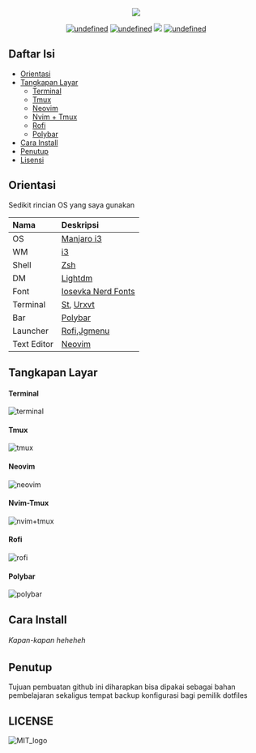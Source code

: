 <p align="center">
<a href="https://github.com/albawid/dotfilesnew/blob/master/screenshoot/header.png"><img src="https://github.com/albawid/dotfilesnew/blob/master/screenshoot/header.png"></a>
</p>

<p align="center">
<a href="https://github.com/albawid" target="_blank"><img alt="undefined" src="https://img.shields.io/github/repo-size/albawid/dotfilesnew?label=Dotfiles%20Size&style=for-the-badge&logo=github"></a>
<a href="https://github.com/albawid/dotfilesnew" target="_blank"><img alt="undefined" src="https://img.shields.io/github/last-commit/albawid/dotfilesnew?style=for-the-badge&logo=github"></a>
<a href="https://t.me/albawid" target="_blank"><img src="https://img.shields.io/badge/telegram-albawid-blue?label=telegram&style=for-the-badge&logo=telegram"></a>
<a href="https://github.com/albawid/dotfilesnew/blob/master/LICENSE.md" target="_blank"><img alt="undefined" src="https://img.shields.io/github/license/albawid/dotfilesnew?style=for-the-badge&logo=github"></a>
</p>

## Daftar Isi
* [Orientasi](#orientasi)
* [Tangkapan Layar](#tangkapan-layar)
	+ [Terminal](#terminal)
	+ [Tmux](#tmux)
	+ [Neovim](#neovim)
	+ [Nvim + Tmux](#nvim-tmux)
	+ [Rofi](#rofi)
	+ [Polybar](#polybar)
* [Cara Install](#cara-install)
* [Penutup](#penutup)
* [Lisensi](#LICENSE)

## Orientasi
Sedikit rincian OS yang saya gunakan

| Nama		| Deskripsi												|
| :------------	| :---------------------------------------------------------------------------------------------------- |
| OS		| [Manjaro i3](https://manjaro.org/download/community/i3/)						|
| WM		| [i3](https://i3wm.org/)										|
| Shell		| [Zsh](https://github.com/ohmyzsh/ohmyzsh/wiki/Installing-ZSH)						|
| DM		| [Lightdm](https://github.com/canonical/lightdm)							|
| Font		| [Iosevka Nerd Fonts](https://github.com/ryanoasis/nerd-fonts/tree/master/patched-fonts/Iosevka)	|
| Terminal	| [St](https://st.suckless.org/), [Urxvt](http://software.schmorp.de/pkg/rxvt-unicode.html)		|
| Bar		| [Polybar](https://github.com/polybar/polybar)								|
| Launcher	| [Rofi](https://github.com/davatorium/rofi),[Jgmenu](https://github.com/johanmalm/jgmenu)		|
| Text Editor	| [Neovim](https://neovim.io/)										|

## Tangkapan Layar

#### Terminal
![terminal](https://github.com/albawid/dotfilesnew/blob/master/screenshoot/termnal.png)

#### Tmux
![tmux](https://github.com/albawid/dotfilesnew/blob/master/screenshoot/tmux.png)

#### Neovim
![neovim](https://github.com/albawid/dotfilesnew/blob/master/screenshoot/neovim.png)

#### Nvim-Tmux
![nvim+tmux](https://github.com/albawid/dotfilesnew/blob/master/screenshoot/nvim%2Btmux.png)

#### Rofi
![rofi](https://github.com/albawid/dotfilesnew/blob/master/screenshoot/rofi.png)

#### Polybar
![polybar](https://github.com/albawid/dotfilesnew/blob/master/screenshoot/polybar.png)

## Cara Install
###### Kapan-kapan heheheh

## Penutup
Tujuan pembuatan github ini diharapkan bisa dipakai sebagai bahan pembelajaran sekaligus tempat backup konfigurasi bagi pemilik dotfiles

## LICENSE
![MIT_logo](https://upload.wikimedia.org/wikipedia/commons/thumb/0/0c/MIT_logo.svg/220px-MIT_logo.svg.png)
